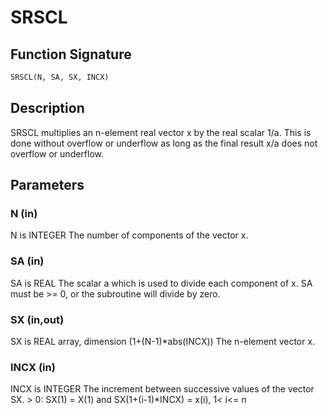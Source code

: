 # SRSCL

## Function Signature

```fortran
SRSCL(N, SA, SX, INCX)
```

## Description


 SRSCL multiplies an n-element real vector x by the real scalar 1/a.
 This is done without overflow or underflow as long as
 the final result x/a does not overflow or underflow.

## Parameters

### N (in)

N is INTEGER The number of components of the vector x.

### SA (in)

SA is REAL The scalar a which is used to divide each component of x. SA must be >= 0, or the subroutine will divide by zero.

### SX (in,out)

SX is REAL array, dimension (1+(N-1)*abs(INCX)) The n-element vector x.

### INCX (in)

INCX is INTEGER The increment between successive values of the vector SX. > 0: SX(1) = X(1) and SX(1+(i-1)*INCX) = x(i), 1< i<= n

